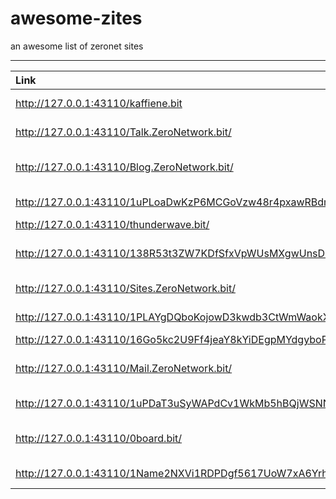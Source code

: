 # awesome-zites
an awesome list of zeronet sites

****

| Link | Name | Description |
|:--- | :---: | :--- |
| http://127.0.0.1:43110/kaffiene.bit | Kaffine Search | Search Engine |
| http://127.0.0.1:43110/Talk.ZeroNetwork.bit/ | Zero Talk | Zeronet froum |
| http://127.0.0.1:43110/Blog.ZeroNetwork.bit/ | Zero Blog | Zeronet Blog Service |
| http://127.0.0.1:43110/1uPLoaDwKzP6MCGoVzw48r4pxawRBdmQc/ | Zero Up | Zeronet file sharing site |
| http://127.0.0.1:43110/thunderwave.bit/ | thunderwave | Messanger |
| http://127.0.0.1:43110/138R53t3ZW7KDfSfxVpWUsMXgwUnsDNXLP/ | Zero Wiki | Zeronet Wiki Service |
| http://127.0.0.1:43110/Sites.ZeroNetwork.bit/ | Zero Sites | index of zerosites |
| http://127.0.0.1:43110/1PLAYgDQboKojowD3kwdb3CtWmWaokXvfp/ | Play | Download movie |
| http://127.0.0.1:43110/16Go5kc2U9Ff4jeaY8kYiDEgpMYdgyboPY/ | Linux.net | Linux froum |
| http://127.0.0.1:43110/Mail.ZeroNetwork.bit/ | Zero Mail | Zeronet Mail Service |
| http://127.0.0.1:43110/1uPDaT3uSyWAPdCv1WkMb5hBQjWSNNACf/ | Zero Updater | Update Zeronet |
| http://127.0.0.1:43110/0board.bit/ | Zero board | reddit like zeronet froum |
| http://127.0.0.1:43110/1Name2NXVi1RDPDgf5617UoW7xA6YrhM9F/ | Zero Name | register domain |


